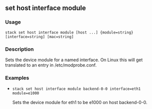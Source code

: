 ## set host interface module

### Usage

`stack set host interface module [host ...] {module=string} [interface=string] [mac=string]`

### Description

Sets the device module for a named interface. On Linux this will get
	translated to an entry in /etc/modprobe.conf.

### Examples

* `stack set host interface module backend-0-0 interface=eth1 module=e1000`

   Sets the device module for eth1 to be e1000 on host backend-0-0.



